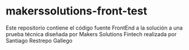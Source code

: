 # makerssolutions-front-test
Este repositorio contiene el código fuente FrontEnd a la solución a una prueba técnica diseñada por Makers Solutions Fintech realizada por Santiago Restrepo Gallego

